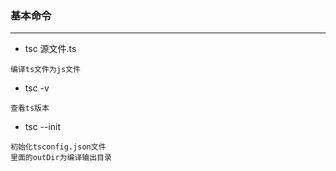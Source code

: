 ### 基本命令

------

- tsc 源文件.ts
```text
编译ts文件为js文件
```

- tsc -v
```text
查看ts版本
```

- tsc --init
```text
初始化tsconfig.json文件
里面的outDir为编译输出目录
```